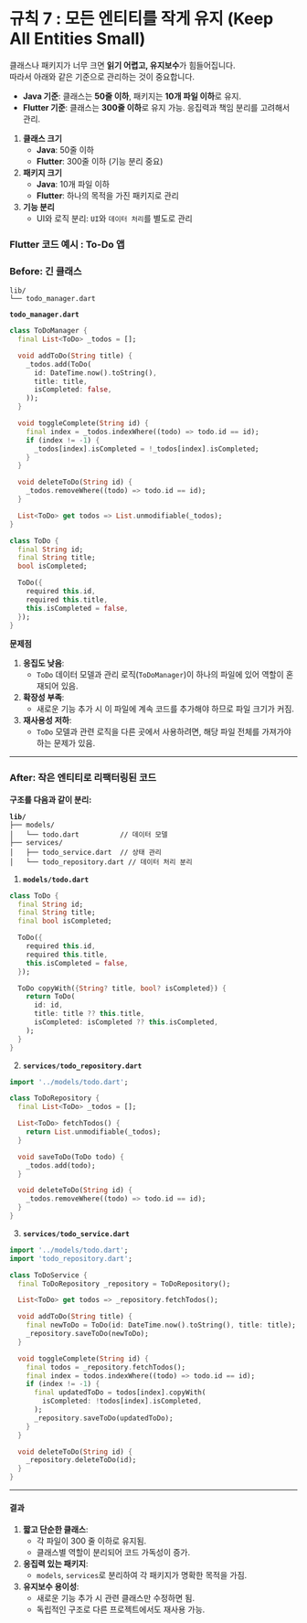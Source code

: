 # 규칙 7 : 모든 엔티티를 작게 유지 (Keep All Entities Small)

클래스나 패키지가 너무 크면 **읽기 어렵고, 유지보수**가 힘들어집니다. \
따라서 아래와 같은 기준으로 관리하는 것이 중요합니다. &#x20;

* **Java 기준**: 클래스는 **50줄 이하**, 패키지는 **10개 파일 이하**로 유지.
* **Flutter 기준**: 클래스는 **300줄 이하**로 유지 가능. 응집력과 책임 분리를 고려해서 관리.

1. **클래스 크기**
   * **Java**: 50줄 이하
   * **Flutter**: 300줄 이하 (기능 분리 중요)
2. **패키지 크기**
   * **Java**: 10개 파일 이하
   * **Flutter**: 하나의 목적을 가진 패키지로 관리
3. **기능 분리**
   * UI와 로직 분리: `UI`와 `데이터 처리`를 별도로 관리

### **Flutter 코드 예시 : To-Do 앱** &#x20;

### **Before: 긴 클래스**

```
lib/
└── todo_manager.dart   
```

**`todo_manager.dart`**

```dart
class ToDoManager {
  final List<ToDo> _todos = [];

  void addToDo(String title) {
    _todos.add(ToDo(
      id: DateTime.now().toString(),
      title: title,
      isCompleted: false,
    ));
  }

  void toggleComplete(String id) {
    final index = _todos.indexWhere((todo) => todo.id == id);
    if (index != -1) {
      _todos[index].isCompleted = !_todos[index].isCompleted;
    }
  }

  void deleteToDo(String id) {
    _todos.removeWhere((todo) => todo.id == id);
  }

  List<ToDo> get todos => List.unmodifiable(_todos);
}

class ToDo {
  final String id;
  final String title;
  bool isCompleted;

  ToDo({
    required this.id,
    required this.title,
    this.isCompleted = false,
  });
}
```

**문제점**

1. **응집도 낮음**:
   * `ToDo` 데이터 모델과 관리 로직(`ToDoManager`)이 하나의 파일에 있어 역할이 혼재되어 있음.
2. **확장성 부족**:
   * 새로운 기능 추가 시 이 파일에 계속 코드를 추가해야 하므로 파일 크기가 커짐.
3. **재사용성 저하**:
   * `ToDo` 모델과 관련 로직을 다른 곳에서 사용하려면, 해당 파일 전체를 가져가야 하는 문제가 있음.

***

### **After: 작은 엔티티로 리팩터링된 코드**&#x20;

**구조를 다음과 같이 분리:**

<pre class="language-arduino"><code class="lang-arduino"><strong>lib/
</strong>├── models/
│   └── todo.dart          // 데이터 모델
├── services/
│   ├── todo_service.dart  // 상태 관리
│   └── todo_repository.dart // 데이터 처리 분리
</code></pre>

1. **`models/todo.dart`**

```dart
class ToDo {
  final String id;
  final String title;
  final bool isCompleted;

  ToDo({
    required this.id,
    required this.title,
    this.isCompleted = false,
  });

  ToDo copyWith({String? title, bool? isCompleted}) {
    return ToDo(
      id: id,
      title: title ?? this.title,
      isCompleted: isCompleted ?? this.isCompleted,
    );
  }
}
```

2. **`services/todo_repository.dart`**

```dart
import '../models/todo.dart';

class ToDoRepository {
  final List<ToDo> _todos = [];

  List<ToDo> fetchTodos() {
    return List.unmodifiable(_todos);
  }

  void saveToDo(ToDo todo) {
    _todos.add(todo);
  }

  void deleteToDo(String id) {
    _todos.removeWhere((todo) => todo.id == id);
  }
}
```

3. **`services/todo_service.dart`**

```dart
import '../models/todo.dart';
import 'todo_repository.dart';

class ToDoService {
  final ToDoRepository _repository = ToDoRepository();

  List<ToDo> get todos => _repository.fetchTodos();

  void addToDo(String title) {
    final newToDo = ToDo(id: DateTime.now().toString(), title: title);
    _repository.saveToDo(newToDo);
  }

  void toggleComplete(String id) {
    final todos = _repository.fetchTodos();
    final index = todos.indexWhere((todo) => todo.id == id);
    if (index != -1) {
      final updatedToDo = todos[index].copyWith(
        isCompleted: !todos[index].isCompleted,
      );
      _repository.saveToDo(updatedToDo);
    }
  }

  void deleteToDo(String id) {
    _repository.deleteToDo(id);
  }
}
```

***

#### **결과**

1. **짧고 단순한 클래스**:
   * 각 파일이 300 줄 이하로 유지됨.
   * 클래스별 역할이 분리되어 코드 가독성이 증가.
2. **응집력 있는 패키지**:
   * `models`, `services`로 분리하여 각 패키지가 명확한 목적을 가짐.
3. **유지보수 용이성**:
   * 새로운 기능 추가 시 관련 클래스만 수정하면 됨.
   * 독립적인 구조로 다른 프로젝트에서도 재사용 가능.
